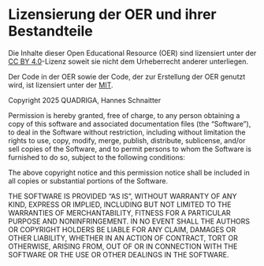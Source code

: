 # Lizensierung der OER und ihrer Bestandteile
Die Inhalte dieser Open Educational Resource (OER) sind lizensiert unter der <a href="https://creativecommons.org/licenses/by/4.0/" class="external-link" target="_blank">CC BY 4.0</a>-Lizenz soweit sie nicht dem Urheberrecht anderer unterliegen.

Der Code in der OER sowie der Code, der zur Erstellung der OER genutzt wird, ist lizensiert unter der <a href="https://opensource.org/license/mit" class="external-link" target="_blank">MIT</a>.

Copyright 2025 QUADRIGA, Hannes Schnaitter

Permission is hereby granted, free of charge, to any person obtaining a copy of this software and associated documentation files (the “Software”), to deal in the Software without restriction, including without limitation the rights to use, copy, modify, merge, publish, distribute, sublicense, and/or sell copies of the Software, and to permit persons to whom the Software is furnished to do so, subject to the following conditions:

The above copyright notice and this permission notice shall be included in all copies or substantial portions of the Software.

THE SOFTWARE IS PROVIDED “AS IS”, WITHOUT WARRANTY OF ANY KIND, EXPRESS OR IMPLIED, INCLUDING BUT NOT LIMITED TO THE WARRANTIES OF MERCHANTABILITY, FITNESS FOR A PARTICULAR PURPOSE AND NONINFRINGEMENT. IN NO EVENT SHALL THE AUTHORS OR COPYRIGHT HOLDERS BE LIABLE FOR ANY CLAIM, DAMAGES OR OTHER LIABILITY, WHETHER IN AN ACTION OF CONTRACT, TORT OR OTHERWISE, ARISING FROM, OUT OF OR IN CONNECTION WITH THE SOFTWARE OR THE USE OR OTHER DEALINGS IN THE SOFTWARE.
